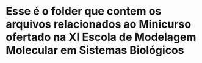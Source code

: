 # **Esse é o folder que contem os arquivos relacionados ao Minicurso ofertado na XI Escola de Modelagem Molecular em Sistemas Biológicos**


